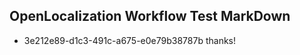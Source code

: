 ## OpenLocalization Workflow Test MarkDown
* 3e212e89-d1c3-491c-a675-e0e79b38787b thanks!

<!--HONumber=Sep16_HO1-->


